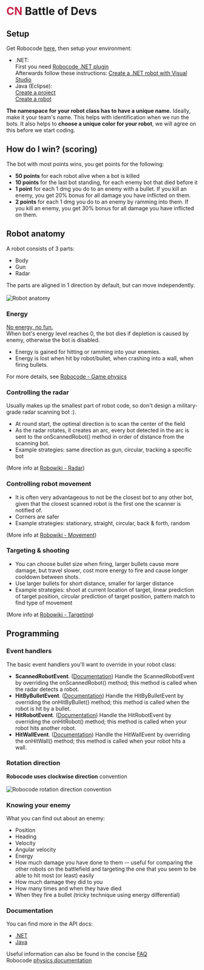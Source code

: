 <html>
<body>
<div class="content">
<h1><span style="color: #CA224A">CN</span> Battle of Devs</h1>

<h2>Setup</h2>
Get Robocode <a href="http://robowiki.net/wiki/Robocode/Download">here</a>, then
setup your environment:
<ul>
  <li>
    .NET: </br>
    First you need <a href="https://sourceforge.net/projects/robocode/files/robocode/1.9.2.6/robocode.dotnet-1.9.2.6-setup.jar/download">
      Robocode .NET plugin
    </a></br>
    Afterwards follow these instructions:
    <a href="http://robowiki.net/wiki/Robocode/.NET/Create_a_.NET_robot_with_Visual_Studio">
      Create a .NET robot with Visual Studio
    </a>
  </li>
  <li>
    Java (Eclipse): </br>
    <a href="http://robowiki.net/wiki/Robocode/Eclipse/Create_a_Project">Create a project</a></br>
    <a href="http://robowiki.net/wiki/Robocode/Eclipse/Create_a_Robot">Create a robot</a></br>
  </li>
</ul>
<b>The namespace for your robot class has to have a unique name.</b> Ideally,
make it your team's name. This helps with identification when we run the bots.
It also helps to <b>choose a unique color for your robot</b>, we will agree on this
before we start coding.
<h2>

<h2>How do I win? (scoring)</h2>
The bot with most points wins, you get points for the following:</br>
<ul>
  <li>
    <b>50 points</b> for each robot alive when a bot is killed
  </li>
  <li>
    <b>10 points</b> for the last bot standing, for each enemy bot that died before it
  </li>
  <li>
    <b>1 point</b> for each 1 dmg you do to an enemy with a bullet. If you kill
     an enemy, you get 20% bonus for all damage you have inflicted on them.
  </li>
  <li>
    <b>2 points</b> for each 1 dmg you do to an enemy by ramming into them.
    If you kill an enemy, you get 30% bonus for all damage you have inflicted on them.
  </li>
</ul>

<h2>Robot anatomy</h2>
A robot consists of 3 parts:
<ul>
  <li>Body</li>
  <li>Gun</li>
  <li>Radar</li>
</ul>
The parts are aligned in 1 direction by default, but can move independently.
</br></br>
<img src="http://robowiki.net/w/images/3/30/Anatomy.jpg" alt="Robot anatomy"/>

<h3>Energy</h3>
<u>No energy, no fun.</u><br>
When bot's energy level reaches 0, the bot dies if depletion is caused by enemy,
otherwise the bot is disabled.</br>
<ul>
  <li>Energy is gained for hitting or ramming into your enemies.</li>
  <li>
    Energy is lost when hit by robot/bullet, when crashing into a wall, when firing
    bullets.
  </li>
</ul>
For more details, see <a href="http://robowiki.net/wiki/Robocode/Game_Physics">
Robocode - Game physics</a>

<h3>Controlling the radar</h3>
Usually makes up the smallest part of robot code, so don't design a military-grade
radar scanning bot :).
<ul>
  <li>At round start, the optimal direction is to scan the center of the field</li>
  <li>
    As the radar rotates, it creates an arc, every bot detected in the arc
   is sent to the onScannedRobot() method in order of distance from the scanning
   bot.
  </li>
  <li>Example strategies: same direction as gun, circular, tracking a specific bot</li>
</ul>
(More info at <a href="http://robowiki.net/wiki/Radar">Robowiki - Radar</a>)</br>

<h3>Controlling robot movement</h3>
<ul>
  <li>
    It is often very advantageous to not be the closest bot to any other bot, given
    that the closest scanned robot is the first one the scanner is notified of.
  </li>
  <li>Corners are safer</li>
  <li>Example strategies: stationary, straight, circular, back &amp; forth, random</li>
</ul>
(More info at <a href="http://robowiki.net/wiki/Movement">Robowiki - Movement</a>)

<h3>Targeting &amp; shooting</h3>
<ul>
  <li>
    You can choose bullet size when firing, larger bullets cause more damage,
    but travel slower, cost more energy to fire and cause longer cooldown between shots.
  </li>
  <li>Use larger bullets for short distance, smaller for larger distance</li>
  <li>
    Example strategies: shoot at current location of target, linear prediction of
    target position, circular prediction of target position, pattern match to find
    type of movement
  </li>
</ul>
(More info at <a href="http://robowiki.net/wiki/Targeting">Robowiki - Targeting</a>)

<h2>Programming</h2>
<h3>Event handlers</h3>
The basic event handlers you'll want to override in your robot class:
<ul>
  <li>
    <b>ScannedRobotEvent</b>.
     (<a href="http://robocode.sourceforge.net/docs/robocode/robocode/ScannedRobotEvent.html">Documentation</a>)
     Handle the ScannedRobotEvent by overriding the onScannedRobot() method;
     this method is called when the radar detects a robot.
  </li>
  <li>
    <b>HitByBulletEvent</b>.
    (<a href="http://robocode.sourceforge.net/docs/robocode/robocode/HitByBulletEvent.html">Documentation</a>)
    Handle the HitByBulletEvent by overriding the onHitByBullet() method;
    this method is called when the robot is hit by a bullet.
  </li>
  <li>
    <b>HitRobotEvent</b>.
    (<a href="http://robocode.sourceforge.net/docs/robocode/robocode/HitRobotEvent.html">Documentation</a>)
    Handle the HitRobotEvent by overriding the onHitRobot() method;
    this method is called when your robot hits another robot.
   </li>
  <li>
    <b>HitWallEvent</b>.
    (<a href="http://robocode.sourceforge.net/docs/robocode/robocode/HitWallEvent.html">Documentation</a>)
    Handle the HitWallEvent by overriding the onHitWall() method;
    this method is called when your robot hits a wall.
   </li>
</ul>

<h3>Rotation direction</h3>
<b>Robocode uses clockwise direction</b> convention </br></br>
<img src="http://www.ibm.com/developerworks/java/library/j-robocode2/fig2.gif"
alt="Robocode rotation direction convention"/>

<h3>Knowing your enemy</h3>
What you can find out about an enemy:
<ul>
  <li>Position</li>
  <li>Heading</li>
  <li>Velocity</li>
  <li>Angular velocity</li>
  <li>Energy</li>
  <li>
    How much damage you have done to them -- useful for comparing the other robots on
  	   the battlefield and targeting the one that you seem to be able to hit most (or least) easily
   </li>
  <li>How much damage they did to you</li>
  <li>How many times and when they have died</li>
  <li>When they fire a bullet (tricky technique using energy differential)</li>
</ul>

<h3>Documentation</h3>
You can find more in the API docs:
<ul>
  <li><a href="http://robocode.sourceforge.net/docs/robocode.dotnet/Index.html">.NET</a></li>
  <li><a href="http://robocode.sourceforge.net/docs/robocode/">Java</a></li>
</ul>
Useful information can also be found in the concise
<a href="http://robowiki.net/wiki/Robocode/FAQ">FAQ</a></br>
Robocode
<a href="http://robowiki.net/wiki/Robocode/Game_Physics">physics documentation</a>
</div>
</body>
</html>
